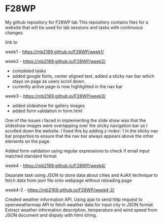 # F28WP

My github repository for F28WP lab
This repository contains files for a website that will be used for lab sessions and tasks with continuous changes 

link to 

week1 - https://mb2169.github.io/F28WP/week1/

week2 - https://mb2169.github.io/F28WP/week2/

- completed tasks
- added google fonts, center aligned text, added a sticky nav bar which stays on page as users scroll down.
- currently active page is now highlighted in the nav bar


week3 - https://mb2169.github.io/F28WP/week3/

- added slideshow for gallery images
- added form validation in form.html

One of the issues i faced in implementing the slide show was that the slideshow images 
were overlapping over the sticky navigation bar as I scrolled down the website. I fixed this
by adding z-index: 1 in the sticky nav bar properties to ensure that the nav bar always appears
above the other elements on the page.

Added form validation using regular expressions to check if email input matched standard format


week4 - https://mb2169.github.io/F28WP/week4/

Separate task using JSON to store data about cities and AJAX technique to fetch data from json file onto webpage without reloading page

week4-2 - https://mb2169.github.io/F28WP/week4-2/

Created weather information API. Using ajax to send http request to openweathermap API to fetch weather data for input city in JSON format.
Extract weather information description, temperature and wind speed from JSON document and dispaly with html string.





